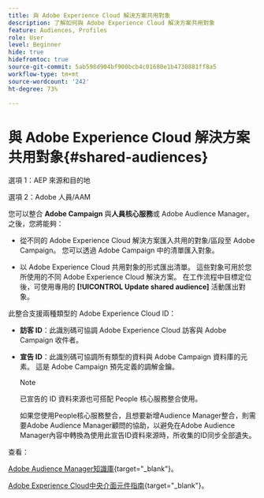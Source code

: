 ```yaml
---
title: 與 Adobe Experience Cloud 解決方案共用對象
description: 了解如何與 Adobe Experience Cloud 解決方案共用對象
feature: Audiences, Profiles
role: User
level: Beginner
hide: true
hidefromtoc: true
source-git-commit: 5ab598d904bf900bcb4c01680e1b4730881ff8a5
workflow-type: tm+mt
source-wordcount: '242'
ht-degree: 73%

---
```


# 與 Adobe Experience Cloud 解決方案共用對象{#shared-audiences}

選項 1：AEP 來源和目的地

選項 2：Adobe 人員/AAM

您可以整合 **Adobe Campaign** 與&#x200B;**人員核心服務**&#x200B;或 Adobe Audience Manager。 之後，您將能夠：

* 從不同的 Adobe Experience Cloud 解決方案匯入共用的對象/區段至 Adobe Campaign。 您可以透過 Adobe Campaign 中的清單匯入對象。

* 以 Adobe Experience Cloud 共用對象的形式匯出清單。 這些對象可用於您所使用的不同 Adobe Experience Cloud 解決方案。 在工作流程中目標定位後，可使用專用的 **[!UICONTROL Update shared audience]** 活動匯出對象。

此整合支援兩種類型的 Adobe Experience Cloud ID：

* **訪客 ID**：此識別碼可協調 Adobe Experience Cloud 訪客與 Adobe Campaign 收件者。
* **宣告 ID**：此識別碼可協調所有類型的資料與 Adobe Campaign 資料庫的元素。 這是 Adobe Campaign 預先定義的調解金鑰。

  >[!NOTE]
  >
  > 已宣告的 ID 資料來源也可搭配 People 核心服務整合使用。
  >
  >如果您使用People核心服務整合，且想要新增Audience Manager整合，則需要Adobe Audience Manager顧問的協助，以避免在Adobe Audience Manager內容中轉換為使用此宣告ID資料來源時，所收集的ID同步全部遺失。

查看：

[Adobe Audience Manager知識庫](https://experienceleague.adobe.com/docs/experience-cloud-kcs/kbarticles/KA-16471.html?lang=zh-Hant){target="_blank"}。

[Adobe Experience Cloud中央介面元件指南](https://experienceleague.adobe.com/docs/core-services/interface/services/audiences/audience-library.html?lang=zh-Hant){target="_blank"}。
